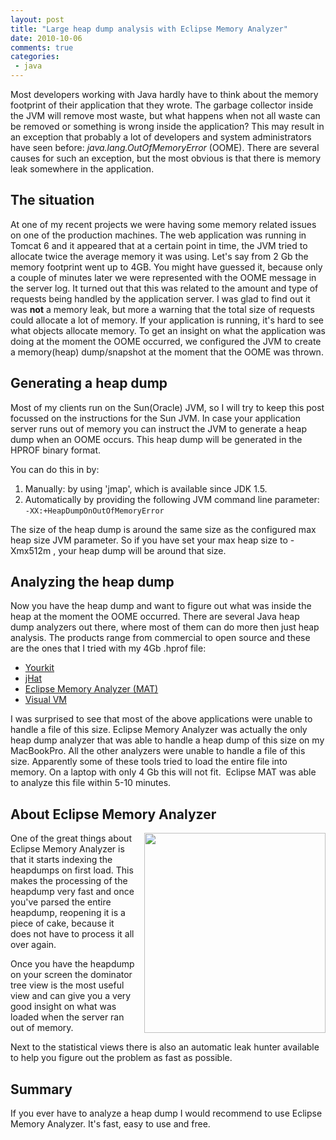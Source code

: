 ```yaml
---
layout: post
title: "Large heap dump analysis with Eclipse Memory Analyzer"
date: 2010-10-06
comments: true
categories:
 - java
---
```


Most developers working with Java hardly have to think about the memory footprint of their application that they wrote. The garbage collector inside the JVM will remove most waste, but what happens when not all waste can be removed or something is wrong inside the application? This may result in an exception that probably a lot of developers and system administrators have seen before: <i>java.lang.OutOfMemoryError </i>(OOME).
There are several causes for such an exception, but the most obvious is that there is memory leak somewhere in the application.

<h2>The situation</h2>
At one of my recent projects we were having some memory related issues on one of the production machines. The web application was running in Tomcat 6 and it appeared that at a certain point in time, the JVM tried to allocate twice the average memory it was using. Let's say from 2 Gb the memory footprint went up to 4GB. You might have guessed it, because only a couple of minutes later we were represented with the OOME message in the server log. It turned out that this was related to the amount and type of requests being handled by the application server. I was glad to find out it was <strong>not</strong> a memory leak, but more a warning that the total size of requests could allocate a lot of memory. If your application is running, it's hard to see what objects allocate memory. To get an insight on what the application was doing at the moment the OOME occurred, we configured the JVM to create a memory(heap) dump/snapshot at the moment that the OOME was thrown.

<h2>Generating a heap dump</h2>Most of my clients run on the Sun(Oracle) JVM, so I will try to keep this post focussed on the instructions for the Sun JVM. In case your application server runs out of memory you can instruct the JVM to generate a heap dump when an OOME occurs. This heap dump will be generated in the HPROF binary format.

You can do this in by:

<ol><li>Manually: by using 'jmap', which is available since JDK 1.5.</li><li>Automatically by providing the following JVM command line parameter:
<code>-XX:+HeapDumpOnOutOfMemoryError</code></li></ol>
The size of the heap dump is around the same size as the configured max heap size JVM parameter.
So if you have set your max heap size to -Xmx512m , your heap dump will be around that size.  

<h2>Analyzing the heap dump</h2>Now you have the heap dump and want to figure out what was inside the heap at the moment the OOME occurred.&nbsp;There are several Java heap dump analyzers out there, where most of them can do more then just heap analysis. The products range from commercial to open source and these are the ones that I tried with my 4Gb .hprof file:

<ul><li><a href="http://www.yourkit.com/">Yourkit</a></li><li><a href="http://download.oracle.com/javase/6/docs/technotes/tools/share/jhat.html">jHat</a></li><li><a href="http://www.eclipse.org/mat/">Eclipse Memory Analyzer (MAT)</a></li><li><a href="https://visualvm.dev.java.net/">Visual VM</a></li></ul>
I was surprised to see that most of the above applications were unable to handle a file of this size. Eclipse Memory Analyzer was actually the only heap dump analyzer that was able to handle a heap dump of this size on my MacBookPro. All the other analyzers were unable to handle a file of this size.&nbsp;Apparently some of these tools tried to load the entire file into memory. On a laptop with only 4 Gb this will not fit.&nbsp;&nbsp;Eclipse MAT was able to analyze this file within 5-10 minutes.

<h2>About Eclipse Memory Analyzer</h2><a href="http://www.eclipse.org/mat/home/mat_thumb.png" imageanchor="1" style="clear: right; float: right; margin-bottom: 1em; margin-left: 1em;"><img border="0" height="320" src="http://www.eclipse.org/mat/home/mat_thumb.png" width="290" /></a>
One of the great things about Eclipse Memory Analyzer is that it starts&nbsp;indexing the heapdumps on first load. This makes the processing of the heapdump very fast and once you've parsed the entire heapdump, reopening it is a piece of cake, because it does not have to process it all over again.

Once you have the heapdump on your screen the dominator tree view is the most useful view and can give you a very good insight on what was loaded when the server ran out of memory.

Next to the statistical views there is also an automatic leak hunter available to help you figure out the problem as fast as possible.

<h2>Summary</h2>
If you ever have to analyze a heap dump I would recommend to use Eclipse Memory Analyzer. It's fast, easy to use and free.
